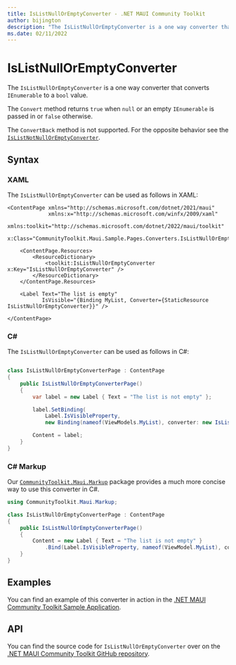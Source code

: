 ```yaml
---
title: IsListNullOrEmptyConverter - .NET MAUI Community Toolkit
author: bijington
description: "The IsListNullOrEmptyConverter is a one way converter that converts IEnumerable to a bool value."
ms.date: 02/11/2022
---
```


# IsListNullOrEmptyConverter

The `IsListNullOrEmptyConverter` is a one way converter that converts `IEnumerable` to a `bool` value. 

The `Convert` method returns `true` when `null` or an empty `IEnumerable` is passed in or `false` otherwise.

The `ConvertBack` method is not supported. For the opposite behavior see the [`IsListNotNullOrEmptyConverter`](is-list-not-null-or-empty-converter.md).

## Syntax

### XAML
The `IsListNullOrEmptyConverter` can be used as follows in XAML:

```xaml
<ContentPage xmlns="http://schemas.microsoft.com/dotnet/2021/maui"
             xmlns:x="http://schemas.microsoft.com/winfx/2009/xaml"
             xmlns:toolkit="http://schemas.microsoft.com/dotnet/2022/maui/toolkit"
             x:Class="CommunityToolkit.Maui.Sample.Pages.Converters.IsListNullOrEmptyConverterPage">

    <ContentPage.Resources>
        <ResourceDictionary>
            <toolkit:IsListNullOrEmptyConverter x:Key="IsListNullOrEmptyConverter" />
        </ResourceDictionary>
    </ContentPage.Resources>

    <Label Text="The list is empty"
           IsVisible="{Binding MyList, Converter={StaticResource IsListNullOrEmptyConverter}}" />

</ContentPage>
```

### C#

The `IsListNullOrEmptyConverter` can be used as follows in C#:

```csharp

class IsListNullOrEmptyConverterPage : ContentPage
{
    public IsListNullOrEmptyConverterPage()
    {
        var label = new Label { Text = "The list is not empty" };

		label.SetBinding(
			Label.IsVisibleProperty,
			new Binding(nameof(ViewModels.MyList), converter: new IsListNullOrEmptyConverter()));

		Content = label;
    }
}
```

### C# Markup

Our [`CommunityToolkit.Maui.Markup`](../markup/markup.md) package provides a much more concise way to use this converter in C#.

```csharp
using CommunityToolkit.Maui.Markup;

class IsListNullOrEmptyConverterPage : ContentPage
{
    public IsListNullOrEmptyConverterPage()
    {
        Content = new Label { Text = "The list is not empty" }
            .Bind(Label.IsVisibleProperty, nameof(ViewModel.MyList), converter: new IsListNullOrEmptyConverter());
    }
}
```

## Examples

You can find an example of this converter in action in the [.NET MAUI Community Toolkit Sample Application](https://github.com/CommunityToolkit/Maui/blob/main/samples/CommunityToolkit.Maui.Sample/Pages/Converters/IsListNullOrEmptyConverterPage.xaml).

## API

You can find the source code for `IsListNullOrEmptyConverter` over on the [.NET MAUI Community Toolkit GitHub repository](https://github.com/CommunityToolkit/Maui/blob/main/src/CommunityToolkit.Maui/Converters/IsListNullOrEmptyConverter.shared.cs).
